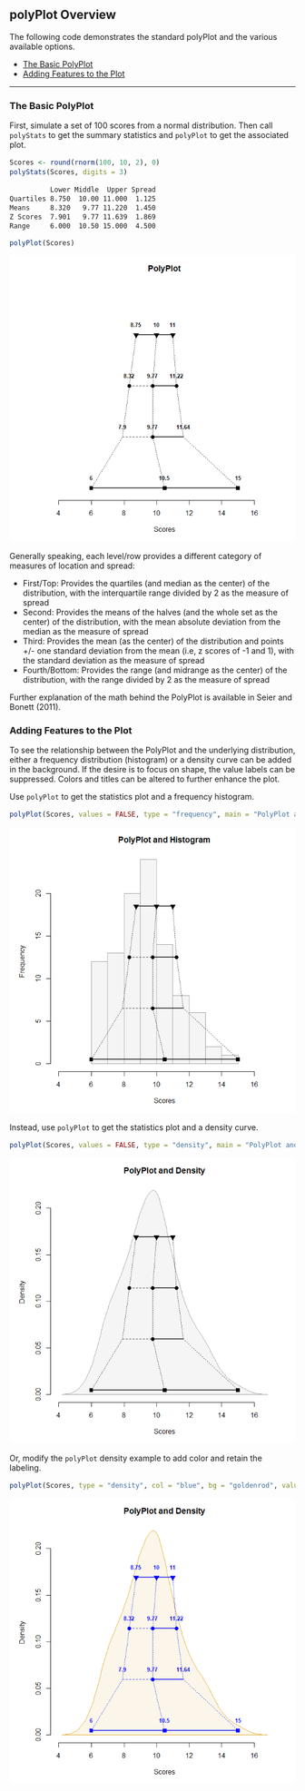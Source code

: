 
## polyPlot Overview

The following code demonstrates the standard polyPlot and the various
available options.

- [The Basic PolyPlot](#the-basic-polyplot)
- [Adding Features to the Plot](#adding-features-to-the-plot)

------------------------------------------------------------------------

### The Basic PolyPlot

First, simulate a set of 100 scores from a normal distribution. Then
call `polyStats` to get the summary statistics and `polyPlot` to get the
associated plot.

``` r
Scores <- round(rnorm(100, 10, 2), 0)
polyStats(Scores, digits = 3)
```

              Lower Middle  Upper Spread
    Quartiles 8.750  10.00 11.000  1.125
    Means     8.320   9.77 11.220  1.450
    Z Scores  7.901   9.77 11.639  1.869
    Range     6.000  10.50 15.000  4.500

``` r
polyPlot(Scores)
```

![](figures/Overview-Default-1.png)<!-- -->

Generally speaking, each level/row provides a different category of
measures of location and spread:

- First/Top: Provides the quartiles (and median as the center) of the
  distribution, with the interquartile range divided by 2 as the measure
  of spread
- Second: Provides the means of the halves (and the whole set as the
  center) of the distribution, with the mean absolute deviation from the
  median as the measure of spread
- Third: Provides the mean (as the center) of the distribution and
  points +/- one standard deviation from the mean (i.e, z scores of -1
  and 1), with the standard deviation as the measure of spread
- Fourth/Bottom: Provides the range (and midrange as the center) of the
  distribution, with the range divided by 2 as the measure of spread

Further explanation of the math behind the PolyPlot is available in
Seier and Bonett (2011).

### Adding Features to the Plot

To see the relationship between the PolyPlot and the underlying
distribution, either a frequency distribution (histogram) or a density
curve can be added in the background. If the desire is to focus on
shape, the value labels can be suppressed. Colors and titles can be
altered to further enhance the plot.

Use `polyPlot` to get the statistics plot and a frequency histogram.

``` r
polyPlot(Scores, values = FALSE, type = "frequency", main = "PolyPlot and Histogram")
```

![](figures/Overview-Histogram-1.png)<!-- -->

Instead, use `polyPlot` to get the statistics plot and a density curve.

``` r
polyPlot(Scores, values = FALSE, type = "density", main = "PolyPlot and Density")
```

![](figures/Overview-Density-1.png)<!-- -->

Or, modify the `polyPlot` density example to add color and retain the
labeling.

``` r
polyPlot(Scores, type = "density", col = "blue", bg = "goldenrod", values = TRUE, main = "PolyPlot and Density")
```

![](figures/Overview-DensityColor-1.png)<!-- -->
